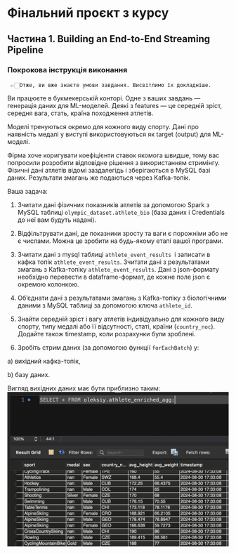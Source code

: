 # Фінальний проєкт з курсу

## Частина 1. Building an End-to-End Streaming Pipeline

### Покрокова інструкція виконання

     👉🏻Отже, ви вже знаєте умови завдання. Висвітлимо їх докладніше.

Ви працюєте в букмекерській конторі. Одне з ваших завдань — генерація даних для ML-моделей. Деякі з features — це середній зріст, середня вага, стать, країна походження атлетів.

Моделі тренуються окремо для кожного виду спорту. Дані про наявність медалі у виступі використовуються як target (output) для ML-моделі.

Фірма хоче коригувати коефіцієнти ставок якомога швидше, тому вас попросили розробити відповідне рішення з використанням стримінгу. Фізичні дані атлетів відомі заздалегідь і зберігаються в MySQL базі даних. Результати змагань же подаються через Kafka-топік.

Ваша задача:

1. Зчитати дані фізичних показників атлетів за допомогою Spark з MySQL таблиці `olympic_dataset.athlete_bio` (база даних і Credentials до неї вам будуть надані).

2. Відфільтрувати дані, де показники зросту та ваги є порожніми або не є числами. Можна це зробити на будь-якому етапі вашої програми.

3. Зчитати дані з mysql таблиці `athlete_event_results `і записати в кафка топік `athlete_event_results`. Зчитати дані з результатами змагань з Kafka-топіку `athlete_event_results`. Дані з json-формату необхідно перевести в dataframe-формат, де кожне поле json є окремою колонкою.

4. Об’єднати дані з результатами змагань з Kafka-топіку з біологічними даними з MySQL таблиці за допомогою ключа `athlete_id`.

5. Знайти середній зріст і вагу атлетів індивідуально для кожного виду спорту, типу медалі або її відсутності, статі, країни (`country_noc`). Додайте також timestamp, коли розрахунки були зроблені.

6. Зробіть стрим даних (за допомогою функції `forEachBatch`) у:

а) вихідний кафка-топік,

b) базу даних.

Вигляд вихідних даних має бути приблизно таким:  
![alt text](md.media/t_01.png)